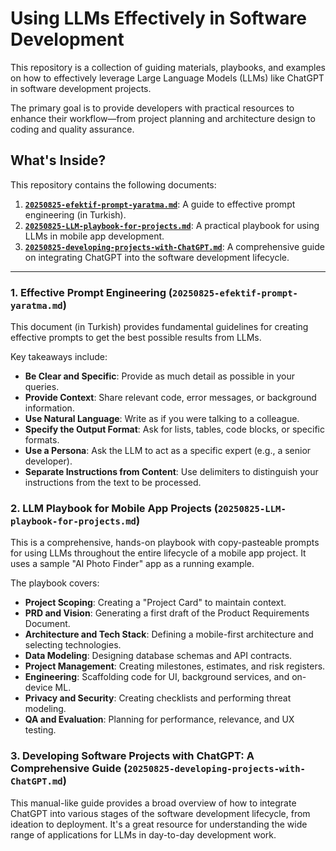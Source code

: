 # Using LLMs Effectively in Software Development

This repository is a collection of guiding materials, playbooks, and examples on how to effectively leverage Large Language Models (LLMs) like ChatGPT in software development projects.

The primary goal is to provide developers with practical resources to enhance their workflow—from project planning and architecture design to coding and quality assurance.

## What's Inside?

This repository contains the following documents:

1.  **[`20250825-efektif-prompt-yaratma.md`](./20250825-efektif-prompt-yaratma.md)**: A guide to effective prompt engineering (in Turkish).
2.  **[`20250825-LLM-playbook-for-projects.md`](./20250825-LLM-playbook-for-projects.md)**: A practical playbook for using LLMs in mobile app development.
3.  **[`20250825-developing-projects-with-ChatGPT.md`](./20250825-developing-projects-with-ChatGPT.md)**: A comprehensive guide on integrating ChatGPT into the software development lifecycle.

---

### 1. Effective Prompt Engineering (`20250825-efektif-prompt-yaratma.md`)

This document (in Turkish) provides fundamental guidelines for creating effective prompts to get the best possible results from LLMs.

Key takeaways include:
-   **Be Clear and Specific**: Provide as much detail as possible in your queries.
-   **Provide Context**: Share relevant code, error messages, or background information.
-   **Use Natural Language**: Write as if you were talking to a colleague.
-   **Specify the Output Format**: Ask for lists, tables, code blocks, or specific formats.
-   **Use a Persona**: Ask the LLM to act as a specific expert (e.g., a senior developer).
-   **Separate Instructions from Content**: Use delimiters to distinguish your instructions from the text to be processed.

### 2. LLM Playbook for Mobile App Projects (`20250825-LLM-playbook-for-projects.md`)

This is a comprehensive, hands-on playbook with copy-pasteable prompts for using LLMs throughout the entire lifecycle of a mobile app project. It uses a sample "AI Photo Finder" app as a running example.

The playbook covers:
-   **Project Scoping**: Creating a "Project Card" to maintain context.
-   **PRD and Vision**: Generating a first draft of the Product Requirements Document.
-   **Architecture and Tech Stack**: Defining a mobile-first architecture and selecting technologies.
-   **Data Modeling**: Designing database schemas and API contracts.
-   **Project Management**: Creating milestones, estimates, and risk registers.
-   **Engineering**: Scaffolding code for UI, background services, and on-device ML.
-   **Privacy and Security**: Creating checklists and performing threat modeling.
-   **QA and Evaluation**: Planning for performance, relevance, and UX testing.

### 3. Developing Software Projects with ChatGPT: A Comprehensive Guide (`20250825-developing-projects-with-ChatGPT.md`)

This manual-like guide provides a broad overview of how to integrate ChatGPT into various stages of the software development lifecycle, from ideation to deployment. It's a great resource for understanding the wide range of applications for LLMs in day-to-day development work.


